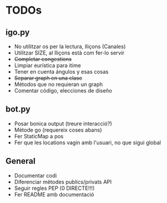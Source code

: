 # TODOs

## igo.py
- No utilitzar os per la lectura, lliçons (Canales)
- Utilitzar SIZE, al lliçons està com fer-lo servir
- ~~Completar congestions~~
- Limpiar eurística para itime
- Tener en cuenta ángulos y esas cosas
- ~~Separar graph en una clase~~
- Métodos que no requieran un graph
- Comentar código, elecciones de diseño

## bot.py
- Posar bonica output (treure interacció?)
- Mètode go (requereix coses abans)
- Fer StaticMap a pos
- Fer que les locations vagin amb l'usuari, no que sigui global

## General
- Documentar codi
- Diferenciar mètodes publics/privats API
- Seguir regles PEP (0 DIRECTE!!!)
- Fer README amb documentació

